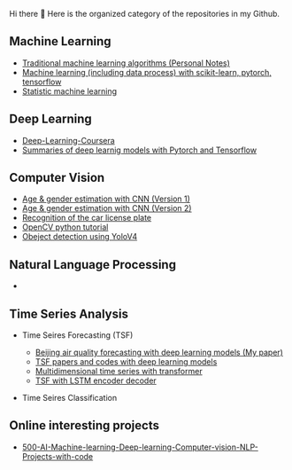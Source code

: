 Hi there 👋  Here is the organized category of the repositories in my Github.

## Machine Learning
- [Traditional machine learning algorithms (Personal Notes)](https://github.com/JimengShi/Machine-Learning-Algorithms)
- [Machine learning (including data process) with scikit-learn, pytorch, tensorflow](https://github.com/JimengShi/machine-learning)
- [Statistic machine learning](https://github.com/JimengShi/Codes-for-Statistics-Learning-Method)


## Deep Learning
- [Deep-Learning-Coursera](https://github.com/JimengShi/Deep-Learning-Coursera)
- [Summaries of deep learnig models with Pytorch and Tensorflow](https://github.com/JimengShi/Deep-Learning-Models)

## Computer Vision
- [Age & gender estimation with CNN (Version 1)](https://github.com/JimengShi/age-gender-estimation)
- [Age & gender estimation with CNN (Version 2)](https://github.com/JimengShi/Project-age-estimation-pytorch)
- [Recognition of the car license plate](https://github.com/JimengShi/License-Plate-Recognition-Using-OpenCV)
- [OpenCV python tutorial](https://github.com/JimengShi/OpenCV-Python-Tutorial)
- [Obeject detection using YoloV4](https://github.com/JimengShi/Object-Detection-Using-YOLOv4)


## Natural Language Processing
- 

## Time Series Analysis
- Time Seires Forecasting (TSF)
  - [Beijing air quality forecasting with deep learning models (My paper)](https://github.com/JimengShi/Time-Series-Forecasting-Deep-Learning)
  - [TSF papers and codes with deep learning models](https://github.com/JimengShi/deep-learning-time-series)
  - [Multidimensional time series with transformer](https://github.com/JimengShi/Multidimensional-time-series-with-transformer)
  - [TSF with LSTM encoder decoder](https://github.com/JimengShi/LSTM_encoder_decoder)


- Time Seires Classification


## Online interesting projects
- [500-AI-Machine-learning-Deep-learning-Computer-vision-NLP-Projects-with-code](https://github.com/JimengShi/500-AI-Machine-learning-Deep-learning-Computer-vision-NLP-Projects-with-code)
